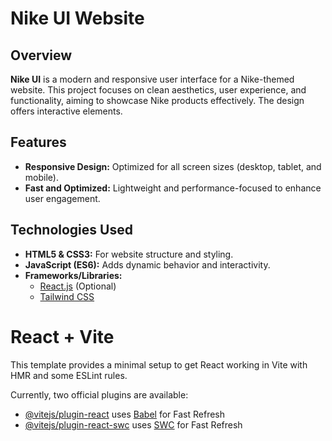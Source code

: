 # Nike UI Website

## Overview
**Nike UI** is a modern and responsive user interface for a Nike-themed website. This project focuses on clean aesthetics, user experience, and functionality, aiming to showcase Nike products effectively. The design offers interactive elements.

## Features
- **Responsive Design:** Optimized for all screen sizes (desktop, tablet, and mobile).
- **Fast and Optimized:** Lightweight and performance-focused to enhance user engagement.

## Technologies Used
- **HTML5 & CSS3:** For website structure and styling.
- **JavaScript (ES6):** Adds dynamic behavior and interactivity.
- **Frameworks/Libraries:**
  - [React.js](https://reactjs.org/) (Optional)
  - [Tailwind CSS](https://tailwindcss.com/)
 
# React + Vite

This template provides a minimal setup to get React working in Vite with HMR and some ESLint rules.

Currently, two official plugins are available:

- [@vitejs/plugin-react](https://github.com/vitejs/vite-plugin-react/blob/main/packages/plugin-react/README.md) uses [Babel](https://babeljs.io/) for Fast Refresh
- [@vitejs/plugin-react-swc](https://github.com/vitejs/vite-plugin-react-swc) uses [SWC](https://swc.rs/) for Fast Refresh

